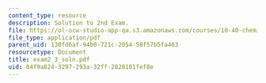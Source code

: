 ```yaml
---
content_type: resource
description: Solution to 2nd Exam.
file: https://ol-ocw-studio-app-qa.s3.amazonaws.com/courses/10-40-chemical-engineering-thermodynamics-fall-2003/84f9a8243297293a32ff2828101fef8e_exam2_3_soln.pdf
file_type: application/pdf
parent_uid: 130fd6af-94b0-721c-2054-58f57b5fa463
resourcetype: Document
title: exam2_3_soln.pdf
uid: 84f9a824-3297-293a-32ff-2828101fef8e
---
```

